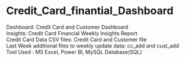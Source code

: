 # Credit_Card_finantial_Dashboard
Dashboard: Credit Card and Customer Dashboard
<br/>
Insights: Credit Card Financial Weekly Insights Report
<br/>
Credit Card Data CSV files: Credit Card and Customer file
<br/>
Last Week additional files to weekly update data: cc_add and cust_add
<br/>
Tool Used : MS Excel, Power BI, MySQL Database(SQL)
